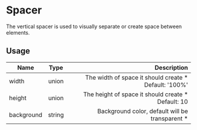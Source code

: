 <!-- 
This is an auto-generated markdown. 
You can change it in "src/atoms/Spacer.jsx" and run build:docs to update this file.
-->
# Spacer
The vertical spacer is used to visually separate or create space between elements.
## Usage
| Name        | Type           | Description  |
| ----------- |:--------------:| ------------:|
|width|union|The width of space it should create *<br>Default: '100%'
|height|union|The height of space it should create *<br>Default: 10
|background|string|Background color, default will be transparent *
